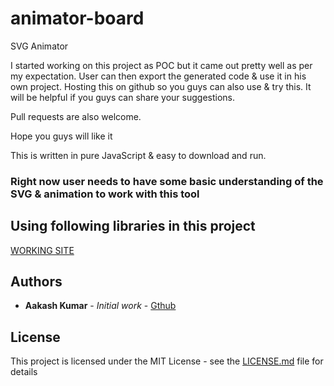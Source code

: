 # animator-board
SVG Animator


I started working on this project as POC but it came out pretty well as per my expectation. User can then export the generated code & use it in his own project.
Hosting this on github so you guys can also use & try this. It will be helpful if you guys can share your suggestions. 

Pull requests are also welcome.


Hope you guys will like it


This is written in pure JavaScript & easy to download and run.
    

### Right now user needs to have some basic understanding of the SVG & animation to work with this tool

    

Using following libraries in this project 
----
[WORKING SITE](https://kumar-aakash86.github.io/animator-board/)


## Authors

* **Aakash Kumar** - *Initial work* - [Gthub](https://github.com/kumar-aakash86)

## License

This project is licensed under the MIT License - see the [LICENSE.md](LICENSE.md) file for details